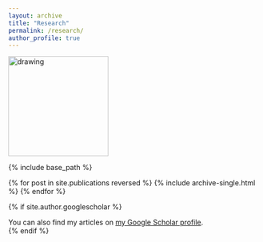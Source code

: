 ```yaml
---
layout: archive
title: "Research"
permalink: /research/
author_profile: true
---
```

<img src="![DJI_0223-3](https://github.com/user-attachments/assets/46ccc3da-786f-421a-9f7d-52af7484ae60)" alt="drawing" width="200"/>


{% include base_path %}

{% for post in site.publications reversed %}
  {% include archive-single.html %}
{% endfor %}


{% if site.author.googlescholar %}
  <div class="wordwrap">You can also find my articles on <a href="{{site.author.googlescholar}}">my Google Scholar profile</a>.</div>
{% endif %}
